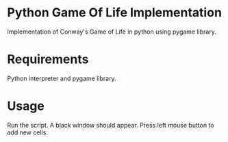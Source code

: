 # Python Game Of Life Implementation
Implementation of Conway's Game of Life in python using pygame library.

# Requirements
Python interpreter and pygame library.

# Usage
Run the script. A black window should appear. Press left mouse button to add new cells.
